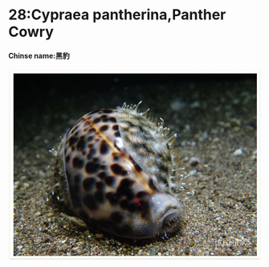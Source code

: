 # 28:Cypraea pantherina,Panther Cowry

#### Chinse name:黑豹

![](../../.gitbook/assets/cypraea-pantherina.jpg)

